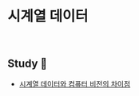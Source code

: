 # 시계열 데이터 
<br>

## Study 🔎
+   [시계열 데이터와 컴퓨터 비전의 차이점](https://github.com/dlwnsgur9242/TIL/blob/main/AI/%EC%8B%9C%EA%B3%84%EC%97%B4%20%EB%8D%B0%EC%9D%B4%ED%84%B0%EC%99%80%20%EC%BB%B4%ED%93%A8%ED%84%B0%20%EB%B9%84%EC%A0%84%EC%9D%98%20%EC%B0%A8%EC%9D%B4%EC%A0%90/%EC%8B%9C%EA%B3%84%EC%97%B4%20%EB%8D%B0%EC%9D%B4%ED%84%B0%EC%99%80%20%EC%BB%B4%ED%93%A8%ED%84%B0%20%EB%B9%84%EC%A0%84%EC%9D%98%20%EC%B0%A8%EC%9D%B4%EC%A0%90.md)
<br>
